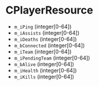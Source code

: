 # CPlayerResource

* `m_iPing` (integer[0-64])
* `m_iAssists` (integer[0-64])
* `m_iDeaths` (integer[0-64])
* `m_bConnected` (integer[0-64])
* `m_iTeam` (integer[0-64])
* `m_iPendingTeam` (integer[0-64])
* `m_bAlive` (integer[0-64])
* `m_iHealth` (integer[0-64])
* `m_iKills` (integer[0-64])